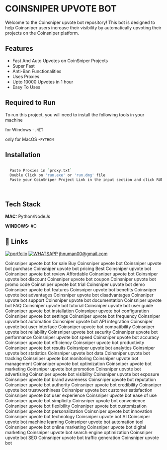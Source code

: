 
# COINSNIPER UPVOTE BOT
 

Welcome to the Coinsniper upvote bot repository! This bot is designed to help Coinsniper users increase their visibility by automatically upvoting their projects on the Coinsniper platform.


## Features

- Fast And Auto Upvotes on CoinSniper Projects
- Super Fast
- Anti-Ban Functionalities
- Uses Proxies
- Upto 10000 Upvotes in 1 hour
- Easy To Uses


## Required to Run

To run this project, you will need to install the following tools in your machine

for Windows -`.NET` 

 only for MacOS -`PYTHON`


## Installation



```bash

  Paste Proxies in `proxy.txt`
  Double Click on 'run.exe' or 'run.dmg' file
  Paste your CoinSniper Project Link in the input section and click RUN

   
```
    
## Tech Stack

**MAC:** Python/NodeJs

**WINDOWS:** #C


## 🔗 Links
[![portfolio](https://img.shields.io/badge/my_portfolio-000?style=for-the-badge&logo=ko-fi&logoColor=white)](https://jhnuman.com/)
[![WHATSAPP](https://img.shields.io/badge/-WHATSAPP-brightgreen)](https://wa.me/+8801317558946)
 jhnuman00@gmail.com







Coinsniper upvote bot for sale
Buy Coinsniper upvote bot
Coinsniper upvote bot purchase
Coinsniper upvote bot pricing
Best Coinsniper upvote bot
Coinsniper upvote bot review
Affordable Coinsniper upvote bot
Coinsniper upvote bot discount
Coinsniper upvote bot coupon
Coinsniper upvote bot promo code
Coinsniper upvote bot trial
Coinsniper upvote bot demo
Coinsniper upvote bot features
Coinsniper upvote bot benefits
Coinsniper upvote bot advantages
Coinsniper upvote bot disadvantages
Coinsniper upvote bot support
Coinsniper upvote bot documentation
Coinsniper upvote bot FAQ
Coinsniper upvote bot tutorial
Coinsniper upvote bot user guide
Coinsniper upvote bot installation
Coinsniper upvote bot configuration
Coinsniper upvote bot settings
Coinsniper upvote bot frequency
Coinsniper upvote bot automation
Coinsniper upvote bot API integration
Coinsniper upvote bot user interface
Coinsniper upvote bot compatibility
Coinsniper upvote bot reliability
Coinsniper upvote bot security
Coinsniper upvote bot performance
Coinsniper upvote bot speed
Coinsniper upvote bot accuracy
Coinsniper upvote bot efficiency
Coinsniper upvote bot productivity
Coinsniper upvote bot results
Coinsniper upvote bot analytics
Coinsniper upvote bot statistics
Coinsniper upvote bot data
Coinsniper upvote bot tracking
Coinsniper upvote bot monitoring
Coinsniper upvote bot management
Coinsniper upvote bot optimization
Coinsniper upvote bot marketing
Coinsniper upvote bot promotion
Coinsniper upvote bot advertising
Coinsniper upvote bot visibility
Coinsniper upvote bot exposure
Coinsniper upvote bot brand awareness
Coinsniper upvote bot reputation
Coinsniper upvote bot authority
Coinsniper upvote bot credibility
Coinsniper upvote bot trustworthiness
Coinsniper upvote bot customer satisfaction
Coinsniper upvote bot user experience
Coinsniper upvote bot ease of use
Coinsniper upvote bot simplicity
Coinsniper upvote bot convenience
Coinsniper upvote bot flexibility
Coinsniper upvote bot customization
Coinsniper upvote bot personalization
Coinsniper upvote bot innovation
Coinsniper upvote bot technology
Coinsniper upvote bot AI
Coinsniper upvote bot machine learning
Coinsniper upvote bot automation tool
Coinsniper upvote bot online marketing
Coinsniper upvote bot digital marketing
Coinsniper upvote bot search engine optimization
Coinsniper upvote bot SEO
Coinsniper upvote bot traffic generation
Coinsniper upvote bot


